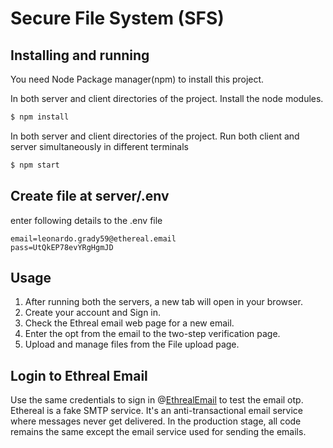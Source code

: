 # Secure File System (SFS)
## Installing and running 
You need Node Package manager(npm) to install this project.


In both server and client directories of the project. Install the node modules.
```bash
$ npm install
```
In both server and client directories of the project. Run both client and server simultaneously in different terminals
```bash
$ npm start
```
## Create file at server/.env
enter following details to the .env file
```env
email=leonardo.grady59@ethereal.email
pass=UtQkEP78evYRgHgmJD
```

## Usage
<ol>
<li> After running both the servers, a new tab will open in your browser. 
<li> Create your account and Sign in.
<li> Check the Ethreal email web page for a new email.
<li> Enter the opt from the email to the two-step verification page.
<li> Upload and manage files from the File upload page.
</ol>


## Login to Ethreal Email
Use the same credentials to sign in @[EthrealEmail](https://ethereal.email/login) to test the email otp. 
Ethereal is a fake SMTP service. It's an anti-transactional email service where messages never get delivered. In the production stage, all code remains the same except the email service used for sending the emails. 

